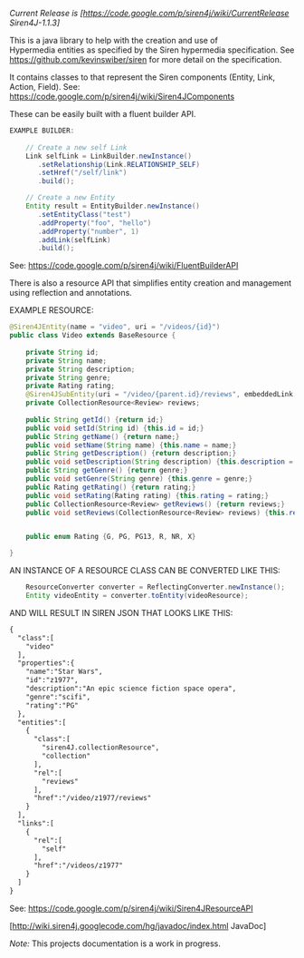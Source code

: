 *Current Release is [https://code.google.com/p/siren4j/wiki/CurrentRelease Siren4J-1.1.3]*

This is a java library to help with the creation and use of    
Hypermedia entities as specified by the Siren hypermedia specification. See https://github.com/kevinswiber/siren for more detail on the specification.

It contains classes to that represent the Siren components (Entity, Link, Action, Field).
See: https://code.google.com/p/siren4j/wiki/Siren4JComponents

These can be easily built with a fluent builder API.
```java
EXAMPLE BUILDER:
   
    // Create a new self Link
    Link selfLink = LinkBuilder.newInstance()
       .setRelationship(Link.RELATIONSHIP_SELF)
       .setHref("/self/link")
       .build();

    // Create a new Entity
    Entity result = EntityBuilder.newInstance()
       .setEntityClass("test")
       .addProperty("foo", "hello")
       .addProperty("number", 1)
       .addLink(selfLink)
       .build();
``` 

See: https://code.google.com/p/siren4j/wiki/FluentBuilderAPI

There is also a resource API that simplifies entity creation and management using reflection and annotations.


EXAMPLE RESOURCE:
```java
@Siren4JEntity(name = "video", uri = "/videos/{id}")
public class Video extends BaseResource {
    
    private String id;    
    private String name;
    private String description;
    private String genre;
    private Rating rating;
    @Siren4JSubEntity(uri = "/video/{parent.id}/reviews", embeddedLink = true)
    private CollectionResource<Review> reviews;
            
    public String getId() {return id;}
    public void setId(String id) {this.id = id;}
    public String getName() {return name;}
    public void setName(String name) {this.name = name;}
    public String getDescription() {return description;}
    public void setDescription(String description) {this.description = description;}
    public String getGenre() {return genre;}
    public void setGenre(String genre) {this.genre = genre;}
    public Rating getRating() {return rating;}
    public void setRating(Rating rating) {this.rating = rating;}
    public CollectionResource<Review> getReviews() {return reviews;}
    public void setReviews(CollectionResource<Review> reviews) {this.reviews = reviews;}


    public enum Rating {G, PG, PG13, R, NR, X}

}
```
AN INSTANCE OF A RESOURCE CLASS CAN BE CONVERTED LIKE THIS:    
```java      
    ResourceConverter converter = ReflectingConverter.newInstance();
    Entity videoEntity = converter.toEntity(videoResource);
```

AND WILL RESULT IN SIREN JSON THAT LOOKS LIKE THIS:
```xml
{
  "class":[
    "video"
  ],
  "properties":{
    "name":"Star Wars",
    "id":"z1977",
    "description":"An epic science fiction space opera",
    "genre":"scifi",
    "rating":"PG"
  },
  "entities":[
    {
      "class":[
        "siren4J.collectionResource",
        "collection"
      ],
      "rel":[
        "reviews"
      ],
      "href":"/video/z1977/reviews"
    }
  ],
  "links":[
    {
      "rel":[
        "self"
      ],
      "href":"/videos/z1977"
    }
  ]
}
```    


See: https://code.google.com/p/siren4j/wiki/Siren4JResourceAPI

[http://wiki.siren4j.googlecode.com/hg/javadoc/index.html JavaDoc]

*Note:* This projects documentation is a work in progress.
